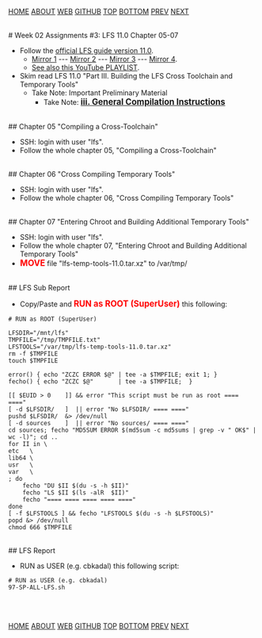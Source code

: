 ---
---

[HOME](index.md)
[ABOUT](README.md)
[WEB](https://osp4diss.vlsm.org/)
[GITHUB](https://github.com/os2xx/osp4diss/)
[TOP](#)
[BOTTOM](#endofpage)
[PREV](S02-02.md)
[NEXT](S02-04.md)

<br id="idx00">
# Week 02 Assignments #3: LFS 11.0 Chapter 05-07

* Follow the [official LFS guide version 11.0](https://www.linuxfromscratch.org/lfs/view/11.0/).
  * [Mirror 1](https://lfs.mirror.fileplanet.com/lfs/view/11.0/) ---
    [Mirror 2](https://lfs.mirrors.hoobly.com/lfs/view/11.0/) ---
    [Mirror 3](http://lfs.mirror.jaleco.com/lfs/view/11.0/) ---
    [Mirror 4](http://lfs.mirror.jaleco.com/lfs/view/11.0/).
  * [See also this YouTube PLAYLIST](https://www.youtube.com/playlist?list=PLyc5xVO2uDsDK5_zewRXYOZA0cyjwcboE).
* Skim read LFS 11.0 "Part III. Building the LFS Cross Toolchain and Temporary Tools"
  * Take Note: Important Preliminary Material
    * Take Note: <span style="color:red; font-weight:bold; font-size:larger;">
      [iii. General Compilation Instructions](https://www.linuxfromscratch.org/lfs/view/11.0/partintro/generalinstructions.html)
    </span>

<br id="idx01">
## Chapter 05 "Compiling a Cross-Toolchain"

* SSH: login with user "lfs".
* Follow the whole chapter 05, "Compiling a Cross-Toolchain"

<br id="idx02">
## Chapter 06 "Cross Compiling Temporary Tools"

* SSH: login with user "lfs".
* Follow the whole chapter 06, "Cross Compiling Temporary Tools"

<br id="idx03">
## Chapter 07 "Entering Chroot and Building Additional Temporary Tools"

* SSH: login with user "lfs".
* Follow the whole chapter 07, "Entering Chroot and Building Additional Temporary Tools"
* <span style="color:red; font-weight:bold; font-size:larger;">MOVE</span> file "lfs-temp-tools-11.0.tar.xz" to /var/tmp/

<br id="idx04">
## LFS Sub Report

* Copy/Paste and <span style="color:red; font-weight:bold; font-size:larger;">RUN as ROOT (SuperUser)</span> this following:

```
# RUN as ROOT (SuperUser)

LFSDIR="/mnt/lfs"
TMPFILE="/tmp/TMPFILE.txt"
LFSTOOLS="/var/tmp/lfs-temp-tools-11.0.tar.xz"
rm -f $TMPFILE
touch $TMPFILE

error() { echo "ZCZC ERROR $@" | tee -a $TMPFILE; exit 1; }
fecho() { echo "ZCZC $@"       | tee -a $TMPFILE;  }

[[ $EUID > 0    ]] && error "This script must be run as root ==== ===="
[ -d $LFSDIR/   ]  || error "No $LFSDIR/ ==== ===="
pushd $LFSDIR/  &> /dev/null
[ -d sources    ]  || error "No sources/ ==== ===="
cd sources; fecho "MD5SUM ERROR $(md5sum -c md5sums | grep -v " OK$" | wc -l)"; cd ..
for II in \
etc   \
lib64 \
usr   \
var   \
; do
    fecho "DU $II $(du -s -h $II)"
    fecho "LS $II $(ls -alR  $II)"
    fecho "==== ==== ==== ==== ===="
done
[ -f $LFSTOOLS ] && fecho "LFSTOOLS $(du -s -h $LFSTOOLS)"
popd &> /dev/null
chmod 666 $TMPFILE

```

<br id="idx05">
## LFS Report

* RUN as USER (e.g. cbkadal) this following script:

```
# RUN as USER (e.g. cbkadal)
97-SP-ALL-LFS.sh

```

<br id="endofpage"><br>

[HOME](index.md)
[ABOUT](README.md)
[WEB](https://osp4diss.vlsm.org/)
[GITHUB](https://github.com/os2xx/osp4diss/)
[TOP](#)
[BOTTOM](#endofpage)
[PREV](S02-02.md)
[NEXT](S02-04.md)
<br>
